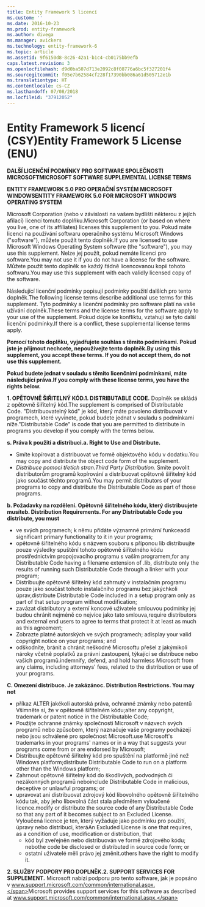 ```yaml
---
title: Entity Framework 5 licencí
ms.custom: ''
ms.date: 2016-10-23
ms.prod: entity-framework
ms.author: divega
ms.manager: avickers
ms.technology: entity-framework-6
ms.topic: article
ms.assetid: 9f6150d8-8c26-42a1-b1c4-cb0175bb9efb
caps.latest.revision: 3
ms.openlocfilehash: d9d0ba507d713e2092c8f08776a6bc5f327201f4
ms.sourcegitcommit: f05e7b62584cf228f17390bb086a61d505712e1b
ms.translationtype: HT
ms.contentlocale: cs-CZ
ms.lasthandoff: 07/08/2018
ms.locfileid: "37912052"
---
```

# <a name="entity-framework-5-license-enu"></a><span data-ttu-id="a7894-102">Entity Framework 5 licencí (CSY)</span><span class="sxs-lookup"><span data-stu-id="a7894-102">Entity Framework 5 License (ENU)</span></span>
<span data-ttu-id="a7894-103">**DALŠÍ LICENČNÍ PODMÍNKY PRO SOFTWARE SPOLEČNOSTI MICROSOFT**</span><span class="sxs-lookup"><span data-stu-id="a7894-103">**MICROSOFT SOFTWARE SUPPLEMENTAL LICENSE TERMS**</span></span>

<span data-ttu-id="a7894-104">**ENTITY FRAMEWORK 5.0 PRO OPERAČNÍ SYSTÉM MICROSOFT WINDOWS**</span><span class="sxs-lookup"><span data-stu-id="a7894-104">**ENTITY FRAMEWORK 5.0 FOR MICROSOFT WINDOWS OPERATING SYSTEM**</span></span>

<span data-ttu-id="a7894-105">Microsoft Corporation (nebo v závislosti na vašem bydlišti některou z jejích afilací) licencí tomuto doplňku.</span><span class="sxs-lookup"><span data-stu-id="a7894-105">Microsoft Corporation (or based on where you live, one of its affiliates) licenses this supplement to you.</span></span> <span data-ttu-id="a7894-106">Pokud máte licenci na používání softwaru operačního systému Microsoft Windows ("software"), můžete použít tento doplněk.</span><span class="sxs-lookup"><span data-stu-id="a7894-106">If you are licensed to use Microsoft Windows Operating System software (the "software"), you may use this supplement.</span></span> <span data-ttu-id="a7894-107">Nelze jej použít, pokud nemáte licenci pro software.</span><span class="sxs-lookup"><span data-stu-id="a7894-107">You may not use it if you do not have a license for the software.</span></span> <span data-ttu-id="a7894-108">Můžete použít tento doplněk se každý řádně licencovanou kopii tohoto softwaru.</span><span class="sxs-lookup"><span data-stu-id="a7894-108">You may use this supplement with each validly licensed copy of the software.</span></span>

<span data-ttu-id="a7894-109">Následující licenční podmínky popisují podmínky použití dalších pro tento doplněk.</span><span class="sxs-lookup"><span data-stu-id="a7894-109">The following license terms describe additional use terms for this supplement.</span></span> <span data-ttu-id="a7894-110">Tyto podmínky a licenční podmínky pro software platí na vaše užívání doplněk.</span><span class="sxs-lookup"><span data-stu-id="a7894-110">These terms and the license terms for the software apply to your use of the supplement.</span></span> <span data-ttu-id="a7894-111">Pokud dojde ke konfliktu, vztahují se tyto další licenční podmínky.</span><span class="sxs-lookup"><span data-stu-id="a7894-111">If there is a conflict, these supplemental license terms apply.</span></span>

<span data-ttu-id="a7894-112">**Pomocí tohoto doplňku, vyjadřujete souhlas s těmito podmínkami. Pokud jste je přijmout nechcete, nepoužívejte tento doplněk.**</span><span class="sxs-lookup"><span data-stu-id="a7894-112">**By using this supplement, you accept these terms. If you do not accept them, do not use this supplement.**</span></span>

<span data-ttu-id="a7894-113">**Pokud budete jednat v souladu s těmito licenčními podmínkami, máte následující práva.**</span><span class="sxs-lookup"><span data-stu-id="a7894-113">**If you comply with these license terms, you have the rights below.**</span></span>

<span data-ttu-id="a7894-114">**1. OPĚTOVNĚ ŠIŘITELNÝ KÓD.**</span><span class="sxs-lookup"><span data-stu-id="a7894-114">**1. DISTRIBUTABLE CODE.**</span></span> <span data-ttu-id="a7894-115">Doplněk se skládá z opětovně šiřitelný kód.</span><span class="sxs-lookup"><span data-stu-id="a7894-115">The supplement is comprised of Distributable Code.</span></span> <span data-ttu-id="a7894-116">"Distribuovatelný kód" je kód, který máte povoleno distribuovat v programech, které vyvinete, pokud budete jednat v souladu s podmínkami níže.</span><span class="sxs-lookup"><span data-stu-id="a7894-116">"Distributable Code" is code that you are permitted to distribute in programs you develop if you comply with the terms below.</span></span>

<span data-ttu-id="a7894-117">**s. Práva k použití a distribuci.**</span><span class="sxs-lookup"><span data-stu-id="a7894-117">**a. Right to Use and Distribute.**</span></span>

-   <span data-ttu-id="a7894-118">Smíte kopírovat a distribuovat ve formě objektového kódu v dodatku.</span><span class="sxs-lookup"><span data-stu-id="a7894-118">You may copy and distribute the object code form of the supplement.</span></span>
-   <span data-ttu-id="a7894-119">*Distribuce pomocí třetích stran.*</span><span class="sxs-lookup"><span data-stu-id="a7894-119">*Third Party Distribution.*</span></span> <span data-ttu-id="a7894-120">Smíte povolit distributorům programů kopírování a distribuovat opětovně šiřitelný kód jako součást těchto programů.</span><span class="sxs-lookup"><span data-stu-id="a7894-120">You may permit distributors of your programs to copy and distribute the Distributable Code as part of those programs.</span></span>

<span data-ttu-id="a7894-121">**b. Požadavky na rozdělení. Opětovně šiřitelného kódu, který distribuujete musíte**</span><span class="sxs-lookup"><span data-stu-id="a7894-121">**b. Distribution Requirements. For any Distributable Code you distribute, you must**</span></span>

-   <span data-ttu-id="a7894-122">ve svých programech; k němu přidáte významné primární funkce</span><span class="sxs-lookup"><span data-stu-id="a7894-122">add significant primary functionality to it in your programs;</span></span>
-   <span data-ttu-id="a7894-123">opětovně šiřitelného kódu s názvem souboru s příponou lib distribuujte pouze výsledky spuštění tohoto opětovně šiřitelného kódu prostřednictvím propojovacího programu s vaším programem,</span><span class="sxs-lookup"><span data-stu-id="a7894-123">for any Distributable Code having a filename extension of .lib, distribute only the results of running such Distributable Code through a linker with your program;</span></span>
-   <span data-ttu-id="a7894-124">Distribuujte opětovně šiřitelný kód zahrnutý v instalačním programu pouze jako součást tohoto instalačního programu bez jakýchkoli úprav,</span><span class="sxs-lookup"><span data-stu-id="a7894-124">distribute Distributable Code included in a setup program only as part of that setup program without modification;</span></span>
-   <span data-ttu-id="a7894-125">zavázat distributory a externí koncové uživatele smlouvou podmínky jej budou chránit nejméně co nejvíce jako tato smlouva,</span><span class="sxs-lookup"><span data-stu-id="a7894-125">require distributors and external end users to agree to terms that protect it at least as much as this agreement;</span></span>
-   <span data-ttu-id="a7894-126">Zobrazte platné autorských ve svých programech; a</span><span class="sxs-lookup"><span data-stu-id="a7894-126">display your valid copyright notice on your programs; and</span></span>
-   <span data-ttu-id="a7894-127">odškodníte, bránit a chránit neškodné Microsoftu přešel z jakýmikoli nároky včetně poplatků za právní zastoupení, týkající se distribuce nebo vašich programů.</span><span class="sxs-lookup"><span data-stu-id="a7894-127">indemnify, defend, and hold harmless Microsoft from any claims, including attorneys' fees, related to the distribution or use of your programs.</span></span>

<span data-ttu-id="a7894-128">**C. Omezení distribuce. Je zakázáno**</span><span class="sxs-lookup"><span data-stu-id="a7894-128">**c. Distribution Restrictions. You may not**</span></span>

-   <span data-ttu-id="a7894-129">příkaz ALTER jakékoli autorská práva, ochranné známky nebo patentů Všimněte si, že v opětovně šiřitelném kódu;</span><span class="sxs-lookup"><span data-stu-id="a7894-129">alter any copyright, trademark or patent notice in the Distributable Code;</span></span>
-   <span data-ttu-id="a7894-130">Použijte ochranné známky společnosti Microsoft v názvech svých programů nebo způsobem, který naznačuje vaše programy pocházejí nebo jsou schválené pro společnost Microsoft.</span><span class="sxs-lookup"><span data-stu-id="a7894-130">use Microsoft's trademarks in your programs' names or in a way that suggests your programs come from or are endorsed by Microsoft;</span></span>
-   <span data-ttu-id="a7894-131">Distribuujte opětovně šiřitelný kód pro spuštění na platformě jiné než Windows platform;</span><span class="sxs-lookup"><span data-stu-id="a7894-131">distribute Distributable Code to run on a platform other than the Windows platform;</span></span>
-   <span data-ttu-id="a7894-132">Zahrnout opětovně šiřitelný kód do škodlivých, podvodných či nezákonných programů nebo</span><span class="sxs-lookup"><span data-stu-id="a7894-132">include Distributable Code in malicious, deceptive or unlawful programs; or</span></span>
-   <span data-ttu-id="a7894-133">upravovat ani distribuovat zdrojový kód libovolného opětovně šiřitelného kódu tak, aby jeho libovolná část stala předmětem vyloučené licence.</span><span class="sxs-lookup"><span data-stu-id="a7894-133">modify or distribute the source code of any Distributable Code so that any part of it becomes subject to an Excluded License.</span></span> <span data-ttu-id="a7894-134">Vyloučená licence je ten, který vyžaduje jako podmínku pro použití, úpravy nebo distribuci, která</span><span class="sxs-lookup"><span data-stu-id="a7894-134">An Excluded License is one that requires, as a condition of use, modification or distribution, that</span></span>
    -   <span data-ttu-id="a7894-135">kód byl zveřejněn nebo distribuován ve formě zdrojového kódu; nebo</span><span class="sxs-lookup"><span data-stu-id="a7894-135">the code be disclosed or distributed in source code form; or</span></span>
    -   <span data-ttu-id="a7894-136">ostatní uživatelé měli právo jej změnit.</span><span class="sxs-lookup"><span data-stu-id="a7894-136">others have the right to modify it.</span></span>

<span data-ttu-id="a7894-137">**2. SLUŽBY PODPORY PRO DOPLNĚK.**</span><span class="sxs-lookup"><span data-stu-id="a7894-137">**2. SUPPORT SERVICES FOR SUPPLEMENT.**</span></span> <span data-ttu-id="a7894-138">Microsoft nabízí podporu pro tento software, jak je popsáno v www.support.microsoft.com/common/international.aspx.</span><span class="sxs-lookup"><span data-stu-id="a7894-138">Microsoft provides support services for this software as described at www.support.microsoft.com/common/international.aspx.</span></span>
